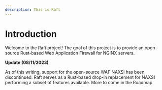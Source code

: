 ```yaml
---
description: This is Raft
---
```


# Introduction

Welcome to the Raft project! The goal of this project is to provide an open-source Rust-based Web Application Firewall for NGINX servers.

**Update (08/11/2023)**

As of this writing, support for the open-source WAF NAXSI has been discontinued. Raft serves as a Rust-based drop-in replacement for NAXSI performing a subset of features available. More to come in the Roadmap.
